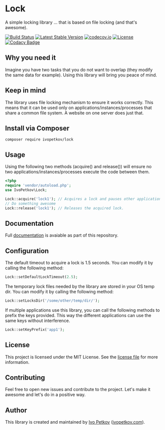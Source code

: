 # Lock

A simple locking library
... that is based on file locking (and that's awesome).

[![Build Status](https://travis-ci.org/ivopetkov/lock.svg)](https://travis-ci.org/ivopetkov/lock)
[![Latest Stable Version](https://poser.pugx.org/ivopetkov/lock/v/stable)](https://packagist.org/packages/ivopetkov/lock)
[![codecov.io](https://codecov.io/github/ivopetkov/lock/coverage.svg?branch=master)](https://codecov.io/github/ivopetkov/lock?branch=master)
[![License](https://poser.pugx.org/ivopetkov/lock/license)](https://packagist.org/packages/ivopetkov/lock)
[![Codacy Badge](https://api.codacy.com/project/badge/Grade/dafa5722288b409a9d447fa6aabd572b)](https://www.codacy.com/app/ivo_2/lock)

## Why you need it

Imagine you have two tasks that you do not want to overlap (they modify the same data for example). Using this library will bring you peace of mind.

## Keep in mind

The library uses file locking mechanism to ensure it works correctly. This means that it can be used only on applications/instances/processes that share a common file system. A website on one server does just that.

## Install via Composer

```shell
composer require ivopetkov/lock
```

## Usage

Using the following two methods (acquire() and release()) will ensure no two applications/instances/processes execute the code between them.
```php
<?php
require 'vendor/autoload.php';
use IvoPetkov\Lock;

Lock::acquire('lock1'); // Acquires a lock and pauses other applications/instances/processes until the lock is released.
// Do something awesome
Lock::release('lock1'); // Releases the acquired lock.
```

## Documentation

Full [documentation](https://github.com/ivopetkov/lock/blob/master/docs/markdown/index.md) is avaiable as part of this repository.

## Configuration

The default timeout to acquire a lock is 1.5 seconds. You can modify it by calling the following method:

```php
Lock::setDefaultLockTimeout(2.5);
```

The temporary lock files needed by the library are stored in your OS temp dir. You can modify it by calling the following method:

```php
Lock::setLocksDir('/some/other/temp/dir/');
```

If multiple applications use this library, you can call the following methods to prefix the keys provided. This way the different applications can use the same keys without interference.

```php
Lock::setKeyPrefix('app1');
```

## License
This project is licensed under the MIT License. See the [license file](https://github.com/ivopetkov/lock/blob/master/LICENSE) for more information.

## Contributing
Feel free to open new issues and contribute to the project. Let's make it awesome and let's do in a positive way.

## Author
This library is created and maintained by [Ivo Petkov](https://github.com/ivopetkov/) ([ivopetkov.com](https://ivopetkov.com)).
